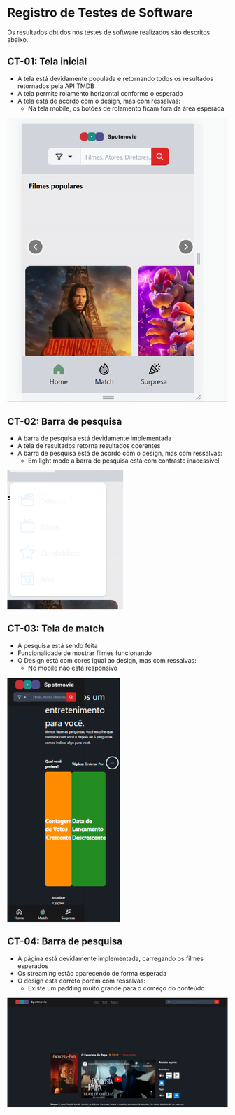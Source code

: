 # Registro de Testes de Software

Os resultados obtidos nos testes de software realizados são descritos abaixo. 

## CT-01: Tela inicial

* A tela está devidamente populada e retornando todos os resultados retornados pela API TMDB
* A tela permite rolamento horizontal conforme o esperado
* A tela está de acordo com o design, mas com ressalvas:
  * Na tela mobile, os botões de rolamento ficam fora da área esperada

![Erro 01 tela inicial](img/erro-01-tela-inicial.png)

## CT-02: Barra de pesquisa

* A barra de pesquisa está devidamente implementada
* A tela de resultados retorna resultados coerentes
* A barra de pesquisa está de acordo com o design, mas com ressalvas:
  * Em light mode a barra de pesquisa está com contraste inacessível

![Erro 01 barra de pesquisa](img/erro-01-barra-pesquisa.png)

## CT-03: Tela de match

* A pesquisa está sendo feita
* Funcionalidade de mostrar filmes funcionando
* O Design está com cores igual ao design, mas com ressalvas:
  * No mobile não está responsivo

![Erro 01 match](img/erro-01-match.png)

## CT-04: Barra de pesquisa

* A página está devidamente implementada, carregando os filmes esperados
* Os streaming estão aparecendo de forma esperada
* O design esta correto porém com ressalvas:
  * Existe um padding muito grande para o começo do conteúdo

![Erro 01 match](img/erro-01-movie.png)